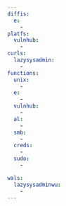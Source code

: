 ```yaml
---
diffis:
  e:
    -
platfs:
  vulnhub:
    -
curls:
  lazysysadmin:
    -
functions:
  unix:
    -
  e:
    -
  vulnhub:
    -
  al:
    -
  smb:
    -
  creds:
    -
  sudo:
    -

wals:
  lazysysadminwu:
    -
---
```

